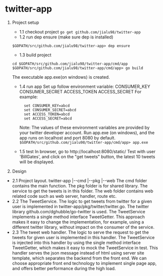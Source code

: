 # twitter-app

1. Project setup
   - 1.1 checkout project
   ```go get github.com/jialu98/twitter-app```
   - 1.2 run dep ensure (make sure dep is installed)
   ```cd $GOPATH/src/github.com/jialu98/twitter-app
   $GOPATH/src/github.com/jialu98/twitter-app> dep ensure
   ```
   - 1.3 build project
   ```
   cd $GOPATH/src/github.com/jialu98/twitter-app/cmd/app
   $GOPATH/src/github.com/jialu98/twitter-app/cmd/app> go build
   ```
   The executable app.exe(on windows) is created.
   - 1.4 run app
   Set up follow environment variable:
      CONSUMER_KEY
      CONSUMER_SECRET
      ACCESS_TOKEN
      ACCESS_SECRET
      For example:
      ```
        set CONSUMER_KEY=abcd
        set CONSUMER_SECRET=abcd
        set ACCESS_TOKEN=abcd
        set ACCESS_SECRET=abcd
      ```  
      Note: The values of these environment variables are provided by your twitter developer account.
    Run app.exe (on windows), and the app runs on localhost and port 8080 by default.
       ```$GOPATH/src/github.com/jialu98/twitter-app/cmd/app> app.exe```

    - 1.5 test
    In browser, go to http://localhost:8080/static/
    Test with user 'BillGates', and click on the "get tweets" button, the latest 10 tweets will be displayed.

2. Design
  - 2.1 Project layout.
     twitter-app
              |--cmd
              |--pkg
              |--web
     The cmd folder contains the main function. The pkg folder is for shared library. The service to get the tweets is in this folder. The web folder contains web related code such as web server, handler, route etc.
  - 2.2 The TweetService.
      The logic to get tweets from twitter for a given user is implemented in twitter-app/pkg/twitter/twitter.go. The twitter library github.com/dghubble/go-twitter is used. The TweetService implements a single method interface TweetGetter. This approach makes it easy to change the implementation, for example, using a different twitter library, without impact on the consumer of the service.
  - 2.3 The tweet web handler. 
         The logic to serve the request to get the tweets for given user is implemented in this handler. The TweetService is injected into this handler by using the single method interface TweetGetter, which makes it easy to mock the TweetService in test. This handler serves the json message instead of html using server site template, which separates the backend from the front end. We can choose appropriate front end technology to implement single page app, and offers better performance during the high load.
